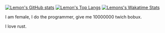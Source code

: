 [![Lemon's GitHub stats](https://github-readme-stats.vercel.app/api?username=LonnonjamesD&count_private=true&show_icons=true&theme=ayu-mirage)](https://github.com/anuraghazra/github-readme-stats)
[![Lemon's Top Langs](https://github-readme-stats.vercel.app/api/top-langs/?username=LonnonjamesD&count_private=true&show_icons=true&theme=ayu-mirage&layout=compact)](https://github.com/anuraghazra/github-readme-stats)
[![Lemons's Wakatime Stats](https://github-readme-stats.vercel.app/api/wakatime?username=LonnonjamesD&theme=ayu-mirage)](https://github.com/anuraghazra/github-readme-stats)

I am female, I do the programmer, give me 10000000 twich bobux.

I love rust.
